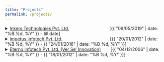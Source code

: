 ```yaml
---
title: "Projects"
permalink: /projects/
---
```



<details>
  <summary><a href="https://inkers.ai">Inkers Technologies Pvt. Ltd.</a> &nbsp; &nbsp; &nbsp; &nbsp; &nbsp; &nbsp; &nbsp; &nbsp; &nbsp; &nbsp; &nbsp; &nbsp; &nbsp; &nbsp; &nbsp; &nbsp;  [<time datetime="09/05/2019">{{ "09/05/2019" | date: "%B %d, %Y" }}</time> - till date]
  </summary>

  {% include inkers.md %}
</details>

<details>
  <summary><a href="https://www.impetus.com">Impetus Infotech Pvt. Ltd.</a> &nbsp; &nbsp; &nbsp; &nbsp; &nbsp; &nbsp; &nbsp; &nbsp; &nbsp; &nbsp; &nbsp; &nbsp; &nbsp; &nbsp; &nbsp; &nbsp; &nbsp; &nbsp; &nbsp;  [<time datetime="20/01/2012">{{ "20/01/2012" | date: "%B %d, %Y" }}</time> - <time datetime="24/01/2016">{{ "24/01/2016" | date: "%B %d, %Y" }}</time>]
</summary>

  {% include impetus.md %}
</details>

<details>
  <summary><a href="">Eterno Infotech Pvt. Ltd. (Ver Se’ Innovation)</a> &nbsp; &nbsp; &nbsp; &nbsp;[<time datetime="04/12/2006">{{ "04/12/2006" | date: "%B %d, %Y" }}</time> - <time datetime="18/12/2012">{{ "18/01/2012" | date: "%B %d, %Y" }}</time>] 
</summary>

  {% include eterno.md %}
</details>